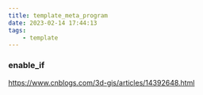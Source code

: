```yaml
---
title: template_meta_program
date: 2023-02-14 17:44:13
tags:
    - template
---
```


### enable_if
https://www.cnblogs.com/3d-gis/articles/14392648.html
